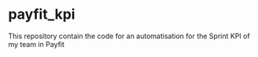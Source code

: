 # payfit_kpi
This repository contain the code for an automatisation for the Sprint KPI of my team in Payfit
